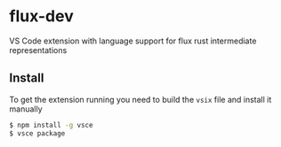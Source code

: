 # flux-dev

VS Code extension with language support for flux rust intermediate representations

## Install

To get the extension running you need to build the `vsix` file and install it manually

```bash
$ npm install -g vsce
$ vsce package
```
